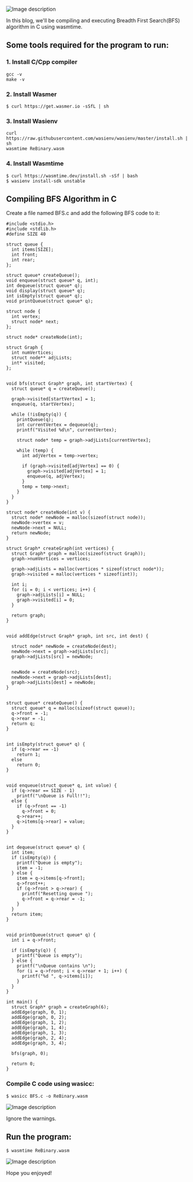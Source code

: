 ![Image description](https://www.wasm.builders/images/Zc77YM--Xwgm0mQVcit_NQKiYBfKmYc5810FlZjBzMc/s:1000:420/mb:500000/ar:1/aHR0cHM6Ly93d3cu/d2FzbS5idWlsZGVy/cy9yZW1vdGVpbWFn/ZXMvdXBsb2Fkcy9h/cnRpY2xlcy84eXpx/M3lvZWFjajhtZ2xw/eWxkMi5wbmc)


In this blog, we'll be compiling and executing Breadth First Search(BFS) algorithm in C using wasmtime.
## Some tools required for the program to run:
### 1. Install C/Cpp compiler


```
gcc -v
make -v
```



### 2. Install Wasmer


```
$ curl https://get.wasmer.io -sSfL | sh
```


### 3. Install Wasienv


```
curl https://raw.githubusercontent.com/wasienv/wasienv/master/install.sh | sh
wasmtime ReBinary.wasm 
```


### 4. Install Wasmtime


```
$ curl https://wasmtime.dev/install.sh -sSf | bash
$ wasienv install-sdk unstable
```


## Compiling BFS Algorithm in C
Create a file named BFS.c and add the following BFS code to it:


```
#include <stdio.h>
#include <stdlib.h>
#define SIZE 40

struct queue {
  int items[SIZE];
  int front;
  int rear;
};

struct queue* createQueue();
void enqueue(struct queue* q, int);
int dequeue(struct queue* q);
void display(struct queue* q);
int isEmpty(struct queue* q);
void printQueue(struct queue* q);

struct node {
  int vertex;
  struct node* next;
};

struct node* createNode(int);

struct Graph {
  int numVertices;
  struct node** adjLists;
  int* visited;
};


void bfs(struct Graph* graph, int startVertex) {
  struct queue* q = createQueue();

  graph->visited[startVertex] = 1;
  enqueue(q, startVertex);

  while (!isEmpty(q)) {
    printQueue(q);
    int currentVertex = dequeue(q);
    printf("Visited %d\n", currentVertex);

    struct node* temp = graph->adjLists[currentVertex];

    while (temp) {
      int adjVertex = temp->vertex;

      if (graph->visited[adjVertex] == 0) {
        graph->visited[adjVertex] = 1;
        enqueue(q, adjVertex);
      }
      temp = temp->next;
    }
  }
}

struct node* createNode(int v) {
  struct node* newNode = malloc(sizeof(struct node));
  newNode->vertex = v;
  newNode->next = NULL;
  return newNode;
}

struct Graph* createGraph(int vertices) {
  struct Graph* graph = malloc(sizeof(struct Graph));
  graph->numVertices = vertices;

  graph->adjLists = malloc(vertices * sizeof(struct node*));
  graph->visited = malloc(vertices * sizeof(int));

  int i;
  for (i = 0; i < vertices; i++) {
    graph->adjLists[i] = NULL;
    graph->visited[i] = 0;
  }

  return graph;
}


void addEdge(struct Graph* graph, int src, int dest) {
 
  struct node* newNode = createNode(dest);
  newNode->next = graph->adjLists[src];
  graph->adjLists[src] = newNode;

  
  newNode = createNode(src);
  newNode->next = graph->adjLists[dest];
  graph->adjLists[dest] = newNode;
}


struct queue* createQueue() {
  struct queue* q = malloc(sizeof(struct queue));
  q->front = -1;
  q->rear = -1;
  return q;
}


int isEmpty(struct queue* q) {
  if (q->rear == -1)
    return 1;
  else
    return 0;
}


void enqueue(struct queue* q, int value) {
  if (q->rear == SIZE - 1)
    printf("\nQueue is Full!!");
  else {
    if (q->front == -1)
      q->front = 0;
    q->rear++;
    q->items[q->rear] = value;
  }
}


int dequeue(struct queue* q) {
  int item;
  if (isEmpty(q)) {
    printf("Queue is empty");
    item = -1;
  } else {
    item = q->items[q->front];
    q->front++;
    if (q->front > q->rear) {
      printf("Resetting queue ");
      q->front = q->rear = -1;
    }
  }
  return item;
}


void printQueue(struct queue* q) {
  int i = q->front;

  if (isEmpty(q)) {
    printf("Queue is empty");
  } else {
    printf("\nQueue contains \n");
    for (i = q->front; i < q->rear + 1; i++) {
      printf("%d ", q->items[i]);
    }
  }
}

int main() {
  struct Graph* graph = createGraph(6);
  addEdge(graph, 0, 1);
  addEdge(graph, 0, 2);
  addEdge(graph, 1, 2);
  addEdge(graph, 1, 4);
  addEdge(graph, 1, 3);
  addEdge(graph, 2, 4);
  addEdge(graph, 3, 4);

  bfs(graph, 0);

  return 0;
}
```



### Compile C code using wasicc:


```
$ wasicc BFS.c -o ReBinary.wasm
```

![Image description](https://www.wasm.builders/images/Itz6IqkoJAOK1Q1GKymgAmX3wcsB34_F9ux2edQBAgw/w:880/mb:500000/ar:1/aHR0cHM6Ly93d3cu/d2FzbS5idWlsZGVy/cy9yZW1vdGVpbWFn/ZXMvdXBsb2Fkcy9h/cnRpY2xlcy82emNv/bzQzNHpycTc2YzI4/Z2Nmei5wbmc)


Ignore the warnings.

## Run the program:


```
$ wasmtime ReBinary.wasm 
```

![Image description](https://www.wasm.builders/images/Itz6IqkoJAOK1Q1GKymgAmX3wcsB34_F9ux2edQBAgw/w:880/mb:500000/ar:1/aHR0cHM6Ly93d3cu/d2FzbS5idWlsZGVy/cy9yZW1vdGVpbWFn/ZXMvdXBsb2Fkcy9h/cnRpY2xlcy82emNv/bzQzNHpycTc2YzI4/Z2Nmei5wbmc)

Hope you enjoyed! 
